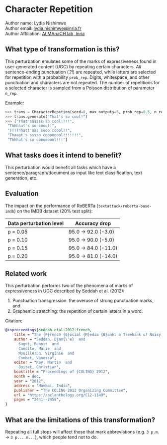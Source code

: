 # Character Repetition

Author name: Lydia Nishimwe \
Author email: lydia.nishimwe@inria.fr \
Author Affiliation: [ALMAnaCH lab, Inria](https://files.inria.fr/almanach/index-en.html)

## What type of transformation is this?

This perturbation emulates some of the marks of expressiveness found in user-generated content (UGC) by repeating certain characters. 
*All* sentence-ending punctuation (.?!) are repeated, while letters are selected for repetition with a probability `prob_rep`. 
Digits, whitespace, and other punctuation and characters are not repeated.
The number of repetitions for a selected character is sampled from a Poisson distribution of parameter `n_rep`.

Example:
```python
>>> trans = CharacterRepetion(seed=0, max_outputs=5, prob_rep=0.5, n_rep=3)
>>> trans.generate("That's so cool!")
>>> ["That'ssssss so cool!!!!",
 "Thhhhat's so coool!",
 "TTTThhatt'sss sooo coool!!",
 "Thaaat's sssso coooooool!!!!!!!",
 "Thhhat's so coooooool!!!"]
```

## What tasks does it intend to benefit?

This perturbation would benefit all tasks which have a sentence/paragraph/document as input like text classification,
text generation, etc. 

## Evaluation

The impact on the performance of RoBERTa (`textattack/roberta-base-imdb`) on the IMDB dataset (20% test split):

| Data perturbation level | Accuracy drop |
|---|---|
| p = 0.05 | 95.0 -> 92.0 (-3.0) |
| p = 0.10 | 95.0 -> 90.0 (-5.0) |
| p = 0.15 | 95.0 -> 84.0 (-11.0) |
| p = 0.20 | 95.0 -> 81.0 (-14.0) |

## Related work

This perturbation performs two of the phenomena of marks of expressiveness in UGC described by Seddah et al. (2012):
1. Punctuation transgression: the overuse of strong punctuation marks, and
2. Graphemic stretching: the repetition of certain letters in a word.

Citation:
```bibtex
@inproceedings{seddah-etal-2012-french,
    title = "The {F}rench {S}ocial {M}edia {B}ank: a Treebank of Noisy User Generated Content",
    author = "Seddah, Djam{\'e}  and
      Sagot, Benoit  and
      Candito, Marie  and
      Mouilleron, Virginie  and
      Combet, Vanessa",
    editor = "Kay, Martin  and
      Boitet, Christian",
    booktitle = "Proceedings of {COLING} 2012",
    month = dec,
    year = "2012",
    address = "Mumbai, India",
    publisher = "The COLING 2012 Organizing Committee",
    url = "https://aclanthology.org/C12-1149",
    pages = "2441--2458",
}
```

## What are the limitations of this transformation?

Repeating all full stops will affect those that mark abbreviations (e.g. `3 p.m.` -> `3 p....m...`), which people tend not to do.
